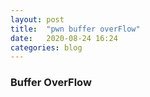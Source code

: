 ```yaml
---
layout: post
title:  "pwn buffer overFlow"
date:   2020-08-24 16:24
categories: blog
---
```


### Buffer OverFlow
